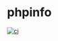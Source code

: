 # phpinfo
[![ci](https://github.com/Goripanick/santander-phpinfo/actions/workflows/ci.yaml/badge.svg?branch=docker)](https://github.com/Goripanick/santander-phpinfo/actions/workflows/ci.yaml)
